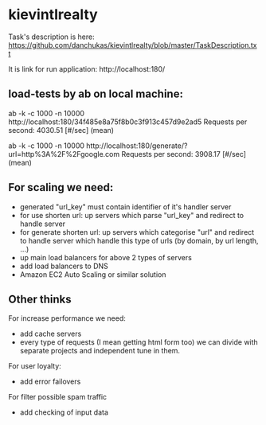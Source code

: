 # kievintlrealty
Task's description is here:
https://github.com/danchukas/kievintlrealty/blob/master/TaskDescription.txt

It is link for run application:
http://localhost:180/

## load-tests by ab on local machine:

ab -k -c 1000 -n 10000 http://localhost:180/34f485e8a75f8b0c3f913c457d9e2ad5
Requests per second:    4030.51 [#/sec] (mean)

ab -k -c 1000 -n 10000 http://localhost:180/generate/?url=http%3A%2F%2Fgoogle.com
Requests per second:    3908.17 [#/sec] (mean)

## For scaling we need:
- generated "url_key" must contain identifier of it's handler server
- for use shorten url: up servers which parse "url_key" and redirect to handle server 
- for generate shorten url: up servers which categorise "url" and redirect to handle server which handle this type of urls (by domain, by url length, ...)  
- up main load balancers for above 2 types of servers 
- add load balancers to DNS 
- Amazon EC2 Auto Scaling or similar solution

## Other thinks
For increase performance we need:
- add cache servers
- every type of requests (I mean getting html form too) we can divide with separate projects and independent tune in them.

For user loyalty:
- add error failovers

For filter possible spam traffic
- add checking of input data
